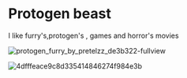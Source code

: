 # Protogen beast
I like furry's,protogen's
, games and horror's movies

![protogen_furry_by_pretelzz_de3b322-fullview](https://github.com/user-attachments/assets/4505eeea-b7d4-4f49-bf7b-59540da41e22)

![4dfffeace9c8d335414846274f984e3b](https://github.com/user-attachments/assets/82edc3c8-59b2-483d-b90d-ec0e48946fc8)
